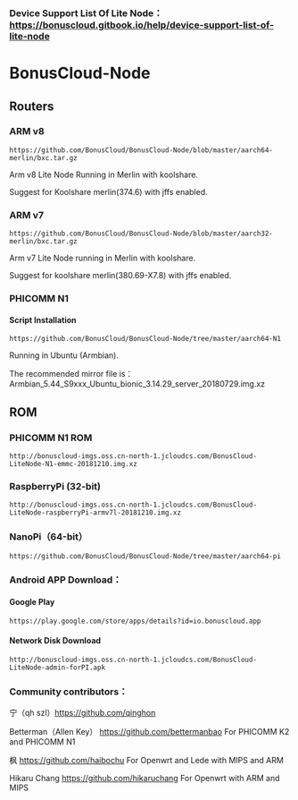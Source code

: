 ### Device Support List Of Lite Node：https://bonuscloud.gitbook.io/help/device-support-list-of-lite-node

# BonusCloud-Node

## Routers

### ARM v8
```
https://github.com/BonusCloud/BonusCloud-Node/blob/master/aarch64-merlin/bxc.tar.gz
```
Arm v8 Lite Node Running in Merlin with koolshare.

Suggest for Koolshare merlin(374.6) with jffs enabled.


### ARM v7
```
https://github.com/BonusCloud/BonusCloud-Node/blob/master/aarch32-merlin/bxc.tar.gz
```
Arm v7 Lite Node running in Merlin with koolshare.

Suggest for koolshare merlin(380.69-X7.8) with jffs enabled. 


### PHICOMM N1

#### Script Installation
```
https://github.com/BonusCloud/BonusCloud-Node/tree/master/aarch64-N1
```
Running in Ubuntu (Armbian).

The recommended mirror file is：Armbian_5.44_S9xxx_Ubuntu_bionic_3.14.29_server_20180729.img.xz

## ROM

### PHICOMM N1 ROM
```
http://bonuscloud-imgs.oss.cn-north-1.jcloudcs.com/BonusCloud-LiteNode-N1-emmc-20181210.img.xz
```

### RaspberryPi (32-bit)
```
http://bonuscloud-imgs.oss.cn-north-1.jcloudcs.com/BonusCloud-LiteNode-raspberryPi-armv7l-20181210.img.xz
```

### NanoPi（64-bit）
```
https://github.com/BonusCloud/BonusCloud-Node/tree/master/aarch64-pi
```

### Android APP Download：

#### Google Play

```
https://play.google.com/store/apps/details?id=io.bonuscloud.app
```

#### Network Disk Download

```
http://bonuscloud-imgs.oss.cn-north-1.jcloudcs.com/BonusCloud-LiteNode-admin-forPI.apk
```

### Community contributors： 

宁（qh szl）https://github.com/qinghon

Betterman（Allen Key）  https://github.com/bettermanbao For PHICOMM K2 and PHICOMM N1

枫 https://github.com/haibochu For Openwrt and Lede with MIPS and ARM

Hikaru Chang https://github.com/hikaruchang For Openwrt with ARM and MIPS
